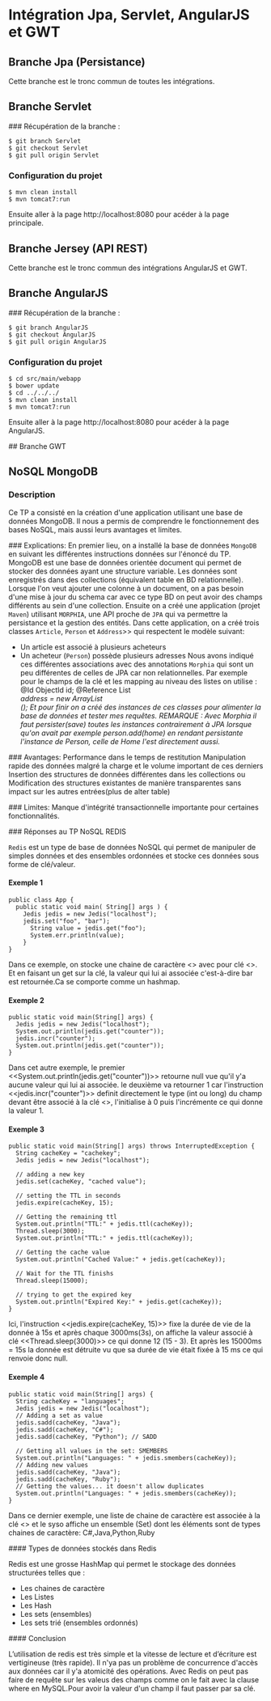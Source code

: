 # Intégration Jpa, Servlet, AngularJS et GWT

## Branche Jpa (Persistance)

Cette branche est le tronc commun de toutes les intégrations.

## Branche Servlet

### Récupération de la branche :
  
    $ git branch Servlet
    $ git checkout Servlet
    $ git pull origin Servlet
    
### Configuration du projet

    $ mvn clean install
    $ mvn tomcat7:run
    
Ensuite aller à la page http://localhost:8080 pour acéder à la page principale.

## Branche Jersey (API REST)

Cette branche est le tronc commun des intégrations AngularJS et GWT.

## Branche AngularJS

### Récupération de la branche :

    $ git branch AngularJS
    $ git checkout AngularJS
    $ git pull origin AngularJS

### Configuration du projet

    $ cd src/main/webapp
    $ bower update
    $ cd ../../../
    $ mvn clean install
    $ mvn tomcat7:run
    
Ensuite aller à la page http://localhost:8080 pour acéder à la page AngularJS.
  
## Branche GWT

## NoSQL MongoDB

### Description
Ce TP a consisté en la création d'une application utilisant une base de données MongoDB. Il nous a permis de comprendre le fonctionnement des bases NoSQL, mais aussi leurs avantages et limites.

### Explications:
En premier lieu, on a installé la base de données `MongoDB` en suivant les différentes instructions données sur l'énoncé du TP. MongoDB est une base de données orientée document qui permet de stocker des données ayant une structure variable. Les données sont enregistrés dans des collections (équivalent table en BD relationnelle). Lorsque l'on veut ajouter une colonne à un document, on a pas besoin d'une mise à jour du schema car avec ce type BD on peut avoir des champs différents au sein d'une collection. Ensuite on a créé une application (projet `Maven`) utilisant `MORPHIA`, une API proche de `JPA` qui va permettre la persistance et la gestion des entités. Dans cette application, on a créé trois classes `Article`, `Person` et `Address`>> qui respectent le modèle suivant:
  - Un article est associé à plusieurs acheteurs
  - Un acheteur (`Person`) possède plusieurs adresses
Nous avons indiqué ces différentes associations avec des annotations `Morphia` qui sont un peu différentes de celles de JPA car non relationnelles. Par exemple pour le champs de la clé et les mapping au niveau des listes on utilise :
     @Id
     ObjectId id;
     @Reference
     List<Address> address = new ArrayList<Address>();
Et pour finir on a créé des instances de ces classes pour alimenter la base de données et tester mes requêtes.
REMARQUE : Avec Morphia il faut persister(save) toutes les instances contrairement à JPA lorsque qu'on avait par exemple person.add(home) en rendant persistante l'instance de Person, celle de Home l'est directement aussi.

### Avantages:
Performance dans le temps de restitution
Manipulation rapide des données malgré la charge et le volume important de ces derniers
Insertion des structures de données différentes dans les collections ou Modification des structures existantes de manière transparentes sans impact sur les autres entrées(plus de alter table)

### Limites:
Manque d'intégrité transactionnelle importante pour certaines fonctionnalités.

### Réponses au TP NoSQL REDIS

`Redis` est un type de base de données NoSQL qui permet de manipuler de simples données et des ensembles ordonnées et stocke ces données sous forme de clé/valeur.
#### Exemple 1
    public class App {
      public static void main( String[] args ) {
        Jedis jedis = new Jedis("localhost");
        jedis.set("foo", "bar");
          String value = jedis.get("foo");
          System.err.println(value);    
        }
    }
Dans ce exemple, on stocke une chaine de caractère <<bar>> avec pour clé <<foo>>. Et en faisant un get sur la clé, la valeur qui lui ai associée c'est-à-dire bar est retournée.Ca se comporte comme un hashmap.

#### Exemple 2
    public static void main(String[] args) {  
      Jedis jedis = new Jedis("localhost");
      System.out.println(jedis.get("counter"));
      jedis.incr("counter");
      System.out.println(jedis.get("counter"));
    }
Dans cet autre exemple, le premier <<System.out.println(jedis.get("counter"))>> retourne null vue qu'il y'a aucune valeur qui lui ai associée. le deuxième va retourner 1 car l'instruction <<jedis.incr("counter")>> definit directement le type (int ou long) du champ devant être associé à la clé <<counter>>, l'initialise à 0 puis l'incrémente ce qui donne la valeur 1.

#### Exemple 3
    public static void main(String[] args) throws InterruptedException {
      String cacheKey = "cachekey";
      Jedis jedis = new Jedis("localhost");
      
      // adding a new key
      jedis.set(cacheKey, "cached value");
      
      // setting the TTL in seconds
      jedis.expire(cacheKey, 15);
      
      // Getting the remaining ttl
      System.out.println("TTL:" + jedis.ttl(cacheKey));
      Thread.sleep(3000);
      System.out.println("TTL:" + jedis.ttl(cacheKey));
      
      // Getting the cache value
      System.out.println("Cached Value:" + jedis.get(cacheKey));
      
      // Wait for the TTL finishs
      Thread.sleep(15000);
      
      // trying to get the expired key
      System.out.println("Expired Key:" + jedis.get(cacheKey));
    }
Ici, l'instruction <<jedis.expire(cacheKey, 15)>> fixe la durée de vie de la donnée à 15s et après chaque 3000ms(3s), on affiche la valeur associé à clé <<Thread.sleep(3000)>> ce qui donne 12 (15 - 3). Et après les 15000ms = 15s la donnée est détruite vu que sa durée de vie était fixée à 15 ms ce qui renvoie donc null.

#### Exemple 4
    public static void main(String[] args) {
      String cacheKey = "languages";
      Jedis jedis = new Jedis("localhost");
      // Adding a set as value
      jedis.sadd(cacheKey, "Java");
      jedis.sadd(cacheKey, "C#");
      jedis.sadd(cacheKey, "Python"); // SADD
  
      // Getting all values in the set: SMEMBERS
      System.out.println("Languages: " + jedis.smembers(cacheKey));
      // Adding new values
      jedis.sadd(cacheKey, "Java");
      jedis.sadd(cacheKey, "Ruby");
      // Getting the values... it doesn't allow duplicates
      System.out.println("Languages: " + jedis.smembers(cacheKey));
    }
Dans ce dernier exemple, une liste de chaine de caractère est associée à la clé <<cacheKey>> et le syso affiche un ensemble (Set) dont les éléments sont de types chaines de caractère: C#,Java,Python,Ruby


#### Types de données stockés dans Redis

Redis est une grosse HashMap qui permet le stockage des données structurées telles que :
  - Les chaines de caractère
  - Les Listes
  - Les Hash
  - Les sets (ensembles)
  - Les sets trié (ensembles ordonnés)

#### Conclusion

L’utilisation de redis est très simple et la vitesse de lecture et d’écriture est vertigineuse (très rapide). Il n'ya pas un problème de concurrence d'accès aux données car il y'a atomicité des opérations.
Avec Redis on peut pas faire de requête sur les valeus des champs comme on le fait avec la clause where en MySQL.Pour avoir la valeur d'un champ il faut passer par sa clé.
